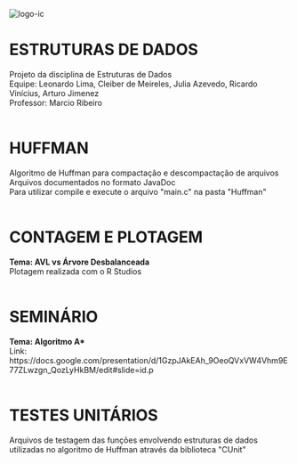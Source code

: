![logo-ic](https://user-images.githubusercontent.com/130298928/235734963-42361089-081b-494f-b608-23fa35695e29.png)

<h1 align="left"> ESTRUTURAS DE DADOS </h1>
Projeto da disciplina de Estruturas de Dados<br />
Equipe: Leonardo Lima, Cleiber de Meireles, Julia Azevedo, Ricardo Vinícius, Arturo Jimenez<br />
Professor: Marcio Ribeiro<br />
<br />

<h1 align="left"> HUFFMAN </h1>
Algoritmo de Huffman para compactação e descompactação de arquivos<br />
Arquivos documentados no formato JavaDoc<br />
Para utilizar compile e execute o arquivo "main.c" na pasta "Huffman"<br />
<br />

<h1 align="left"> CONTAGEM E PLOTAGEM </h1>
<b>Tema: AVL vs Árvore Desbalanceada</b><br />
Plotagem realizada com o R Studios<br />
<br />

<h1 align="left"> SEMINÁRIO </h1>
<b>Tema: Algoritmo A*</b><br />
Link: https://docs.google.com/presentation/d/1GzpJAkEAh_9OeoQVxVW4Vhm9E77ZLwzgn_QozLyHkBM/edit#slide=id.p<br />
<br />

<h1 align="left"> TESTES UNITÁRIOS </h1>
Arquivos de testagem das funções envolvendo estruturas de dados utilizadas no algoritmo de Huffman através da biblioteca "CUnit"<br />
